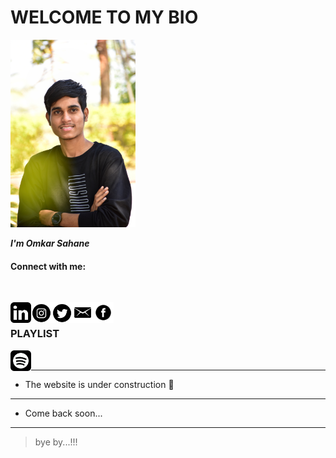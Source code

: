 
# WELCOME TO MY BIO
<img width="200" alt="portfolio_view" src="DSC_0021-01.jpeg">
  
 ___I'm Omkar Sahane___
<br />

 #### Connect with me:
 <br />
 
[<img align="left" alt="omkarsahane" width="33px" src="likedin.png" />][linkedin]
[<img align="left" alt="omkarsahane" width="33px" src="download.png" />][instagram]
[<img align="left" alt="omkarsahane" width="33px" src="twt.png" />][twt]
[<img align="left" alt="omkarsahane" width="33px" src="mail.png" />][mail]
[<img align="left" alt="omkarsahane" width="33px" src="fb.png" />][facebook]

[linkedin]: https://www.linkedin.com/in/omkar-sahane-7452691b2
[instagram]: https://instagram.com/omkar_sahane_?igshid=z91jvrcb9vwy
[twt]: https://twitter.com/Omkarsahane5?s=09
[mail]: mailto:omkarsahane121@gmail.com?subject=[GitHub]%20Source%20Han%20Sans
[facebook]: https://www.facebook.com/omkar.sahane.98

<br /> 

### PLAYLIST

[<img align="left" alt="omkarsahane" width="33px" src="spotify.png" />][spotify]

[spotify]: https://open.spotify.com/playlist/35iwwDlVguhCugOOwmbHOP?si=LpwJdGEATnipWBxaPzXalA&utm_source=copy-link

<br />


-- --
* The website is under construction 🚧
-- --
* Come back soon...
-- --
> bye by...!!!


